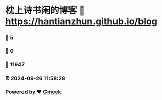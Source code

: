 # 枕上诗书闲的博客 :link: https://hantianzhun.github.io/blog 
### :page_facing_up: [5](https://hantianzhun.github.io/blog/tag.html) 
### :speech_balloon: 0 
### :hibiscus: 11947 
### :alarm_clock: 2024-09-26 11:58:28 
### Powered by :heart: [Gmeek](https://github.com/Meekdai/Gmeek)

